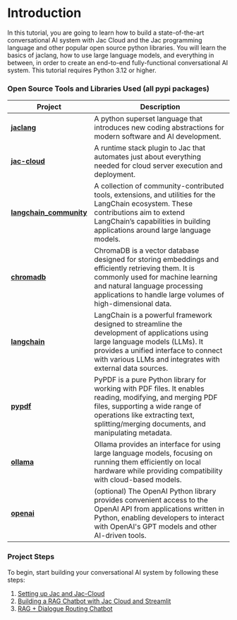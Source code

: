 # Introduction
In this tutorial, you are going to learn how to build a state-of-the-art conversational AI system with Jac Cloud and the Jac programming language and other popular open source python libraries. You will learn the basics of jaclang, how to use large language models, and everything in between, in order to create an end-to-end fully-functional conversational AI system. This tutorial requires Python 3.12 or higher. 

### Open Source Tools and Libraries Used (all pypi packages)
| **Project**            | **Description**                                                                                                                                                                                                                                        |
|------------------------|--------------------------------------------------------------------------------------------------------------------------------------------------------------------------------------------------------------------------------------------------------|
| [**jaclang**](https://pypi.org/project/jaclang/)             | A python superset language that introduces new coding abstractions for modern software and AI development.                                                                                                                                              |
| [**jac-cloud**](https://pypi.org/project/jac-cloud/)           | A runtime stack plugin to Jac that automates just about everything needed for cloud server execution and deployment.                                                                                                                                     |
| [**langchain_community**](https://pypi.org/project/langchain-community/) | A collection of community-contributed tools, extensions, and utilities for the LangChain ecosystem. These contributions aim to extend LangChain’s capabilities in building applications around large language models.                                    |
| [**chromadb**](https://pypi.org/project/chromadb/)            | ChromaDB is a vector database designed for storing embeddings and efficiently retrieving them. It is commonly used for machine learning and natural language processing applications to handle large volumes of high-dimensional data.                 |
| [**langchain**](https://pypi.org/project/langchain/)           | LangChain is a powerful framework designed to streamline the development of applications using large language models (LLMs). It provides a unified interface to connect with various LLMs and integrates with external data sources.                      |
| [**pypdf**](https://pypi.org/project/pypdf/)               | PyPDF is a pure Python library for working with PDF files. It enables reading, modifying, and merging PDF files, supporting a wide range of operations like extracting text, splitting/merging documents, and manipulating metadata.                     |
| [**ollama**](https://pypi.org/project/ollama/)               | Ollama provides an interface for using large language models, focusing on running them efficiently on local hardware while providing compatibility with cloud-based models.                                                                              |
| [**openai**](https://pypi.org/project/openai/)               | (optional) The OpenAI Python library provides convenient access to the OpenAI API from applications written in Python, enabling developers to interact with OpenAI's GPT models and other AI-driven tools.                                                           |



### Project Steps
To begin, start building your conversational AI system by following these steps:

1.  [Setting up Jac and Jac-Cloud](1_setting-up-jac-cloud.md)
2.  [Building a RAG Chatbot with Jac Cloud and Streamlit](2_building-a-rag-chatbot.md)
3.  [RAG + Dialogue Routing Chatbot](3_rag-dialogue-routing-chatbot.md)
